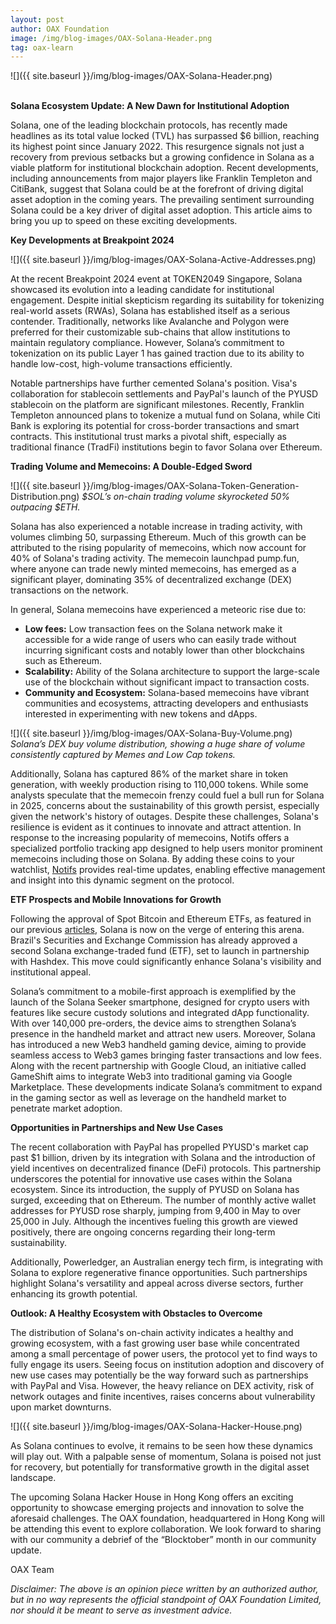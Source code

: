 ```yaml
---
layout: post
author: OAX Foundation
image: /img/blog-images/OAX-Solana-Header.png
tag: oax-learn
---
```


![]({{ site.baseurl }}/img/blog-images/OAX-Solana-Header.png)

<br><b>Solana Ecosystem Update: A New Dawn for Institutional Adoption</b>

Solana, one of the leading blockchain protocols, has recently made headlines as its total value locked (TVL) has surpassed $6 billion, reaching its highest point since January 2022. This resurgence signals not just a recovery from previous setbacks but a growing confidence in Solana as a viable platform for institutional blockchain adoption. Recent developments, including announcements from major players like Franklin Templeton and CitiBank, suggest that Solana could be at the forefront of driving digital asset adoption in the coming years. The prevailing sentiment surrounding Solana could be a key driver of digital asset adoption. This article aims to bring you up to speed on these exciting developments.

<b>Key Developments at Breakpoint 2024</b>

![]({{ site.baseurl }}/img/blog-images/OAX-Solana-Active-Addresses.png)

At the recent Breakpoint 2024 event at TOKEN2049 Singapore, Solana showcased its evolution into a leading candidate for institutional engagement. Despite initial skepticism regarding its suitability for tokenizing real-world assets (RWAs), Solana has established itself as a serious contender. Traditionally, networks like Avalanche and Polygon were preferred for their customizable sub-chains that allow institutions to maintain regulatory compliance. However, Solana’s commitment to tokenization on its public Layer 1 has gained traction due to its ability to handle low-cost, high-volume transactions efficiently.

Notable partnerships have further cemented Solana's position. Visa's collaboration for stablecoin settlements and PayPal's launch of the PYUSD stablecoin on the platform are significant milestones. Recently, Franklin Templeton announced plans to tokenize a mutual fund on Solana, while Citi Bank is exploring its potential for cross-border transactions and smart contracts. This institutional trust marks a pivotal shift, especially as traditional finance (TradFi) institutions begin to favor Solana over Ethereum.

<b>Trading Volume and Memecoins: A Double-Edged Sword</b>

![]({{ site.baseurl }}/img/blog-images/OAX-Solana-Token-Generation-Distribution.png)
<i>$SOL’s on-chain trading volume skyrocketed 50% outpacing $ETH.</i>

Solana has also experienced a notable increase in trading activity, with volumes climbing 50, surpassing Ethereum. Much of this growth can be attributed to the rising popularity of memecoins, which now account for 40% of Solana's trading activity. The memecoin launchpad pump.fun, where anyone can trade newly minted memecoins, has emerged as a significant player, dominating 35% of decentralized exchange (DEX) transactions on the network.

In general, Solana memecoins have experienced a meteoric rise due to:
- <b>Low fees:</b> Low transaction fees on the Solana network make it accessible for a wide range of users who can easily trade without incurring significant costs and notably lower than other blockchains such as Ethereum. 
- <b>Scalability:</b> Ability of the Solana architecture to support the large-scale use of the blockchain without significant impact to transaction costs.
- <b>Community and Ecosystem:</b> Solana-based memecoins have vibrant communities and ecosystems, attracting developers and enthusiasts interested in experimenting with new tokens and dApps.

![]({{ site.baseurl }}/img/blog-images/OAX-Solana-Buy-Volume.png)
<i>Solana’s DEX buy volume distribution, showing a huge share of volume consistently captured by Memes and Low Cap tokens.</i>

Additionally, Solana has captured 86% of the market share in token generation, with weekly production rising to 110,000 tokens. While some analysts speculate that the memecoin frenzy could fuel a bull run for Solana in 2025, concerns about the sustainability of this growth persist, especially given the network's history of outages. Despite these challenges, Solana's resilience is evident as it continues to innovate and attract attention. In response to the increasing popularity of memecoins, Notifs offers a specialized portfolio tracking app designed to help users monitor prominent memecoins including those on Solana. By adding these coins to your watchlist, <a href="http://notifs.co">Notifs</a> provides real-time updates, enabling effective management and insight into this dynamic segment on the protocol.

<b>ETF Prospects and Mobile Innovations for Growth</b>

Following the approval of Spot Bitcoin and Ethereum ETFs, as featured in our previous <a href="https://www.oax.org/2024/01/19/Part-One-of-Spot-Bitcoin-ETFs-Highlights.html">articles</a>, Solana is now on the verge of entering this arena. Brazil's Securities and Exchange Commission has already approved a second Solana exchange-traded fund (ETF), set to launch in partnership with Hashdex. This move could significantly enhance Solana's visibility and institutional appeal.

Solana’s commitment to a mobile-first approach is exemplified by the launch of the Solana Seeker smartphone, designed for crypto users with features like secure custody solutions and integrated dApp functionality. With over 140,000 pre-orders, the device aims to strengthen Solana’s presence in the handheld market and attract new users. Moreover, Solana has introduced a new Web3 handheld gaming device, aiming to provide seamless access to Web3 games bringing faster transactions and low fees. Along with the recent partnership with Google Cloud, an initiative called GameShift aims to integrate Web3 into traditional gaming via Google Marketplace. These developments indicate Solana’s commitment to expand in the gaming sector as well as leverage on the handheld market to penetrate market adoption. 

<b>Opportunities in Partnerships and New Use Cases</b>

The recent collaboration with PayPal has propelled PYUSD's market cap past $1 billion, driven by its integration with Solana and the introduction of yield incentives on decentralized finance (DeFi) protocols. This partnership underscores the potential for innovative use cases within the Solana ecosystem. Since its introduction, the supply of PYUSD on Solana has surged, exceeding that on Ethereum. The number of monthly active wallet addresses for PYUSD rose sharply, jumping from 9,400 in May to over 25,000 in July. Although the incentives fueling this growth are viewed positively, there are ongoing concerns regarding their long-term sustainability.

Additionally, Powerledger, an Australian energy tech firm, is integrating with Solana to explore regenerative finance opportunities. Such partnerships highlight Solana's versatility and appeal across diverse sectors, further enhancing its growth potential. 

<b>Outlook: A Healthy Ecosystem with Obstacles to Overcome</b>

The distribution of Solana's on-chain activity indicates a healthy and growing ecosystem, with a fast growing user base while concentrated among a small percentage of power users, the protocol yet to find ways to fully engage its users. Seeing focus on institution adoption and discovery of new use cases may potentially be the way forward such as partnerships with PayPal and Visa. However, the heavy reliance on DEX activity, risk of network outages and finite incentives, raises concerns about vulnerability upon market downturns.

![]({{ site.baseurl }}/img/blog-images/OAX-Solana-Hacker-House.png)

As Solana continues to evolve, it remains to be seen how these dynamics will play out. With a palpable sense of momentum, Solana is poised not just for recovery, but potentially for transformative growth in the digital asset landscape. 

The upcoming Solana Hacker House in Hong Kong offers an exciting opportunity to showcase emerging projects and innovation to solve the aforesaid challenges. The OAX foundation, headquartered in Hong Kong will be attending this event to explore collaboration. We look forward to sharing with our community a debrief of the “Blocktober” month in our community update. 

OAX Team

<i>Disclaimer: The above is an opinion piece written by an authorized author, but in no way represents the official standpoint of OAX Foundation Limited, nor should it be meant to serve as investment advice.</i>

